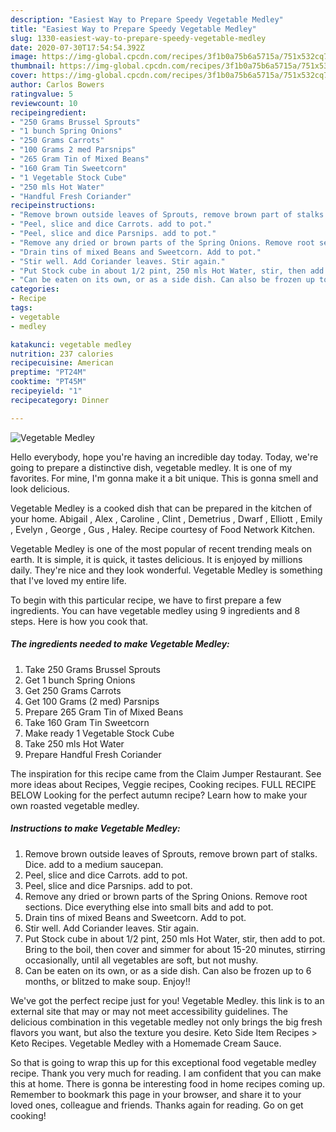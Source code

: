 ```yaml
---
description: "Easiest Way to Prepare Speedy Vegetable Medley"
title: "Easiest Way to Prepare Speedy Vegetable Medley"
slug: 1330-easiest-way-to-prepare-speedy-vegetable-medley
date: 2020-07-30T17:54:54.392Z
image: https://img-global.cpcdn.com/recipes/3f1b0a75b6a5715a/751x532cq70/vegetable-medley-recipe-main-photo.jpg
thumbnail: https://img-global.cpcdn.com/recipes/3f1b0a75b6a5715a/751x532cq70/vegetable-medley-recipe-main-photo.jpg
cover: https://img-global.cpcdn.com/recipes/3f1b0a75b6a5715a/751x532cq70/vegetable-medley-recipe-main-photo.jpg
author: Carlos Bowers
ratingvalue: 5
reviewcount: 10
recipeingredient:
- "250 Grams Brussel Sprouts"
- "1 bunch Spring Onions"
- "250 Grams Carrots"
- "100 Grams 2 med Parsnips"
- "265 Gram Tin of Mixed Beans"
- "160 Gram Tin Sweetcorn"
- "1 Vegetable Stock Cube"
- "250 mls Hot Water"
- "Handful Fresh Coriander"
recipeinstructions:
- "Remove brown outside leaves of Sprouts, remove brown part of stalks. Dice. add to a medium saucepan."
- "Peel, slice and dice Carrots. add to pot."
- "Peel, slice and dice Parsnips. add to pot."
- "Remove any dried or brown parts of the Spring Onions. Remove root sections. Dice everything else into small bits and add to pot."
- "Drain tins of mixed Beans and Sweetcorn. Add to pot."
- "Stir well. Add Coriander leaves. Stir again."
- "Put Stock cube in about 1/2 pint, 250 mls Hot Water, stir, then add to pot. Bring to the boil, then cover and simmer for about 15-20 minutes, stirring occasionally, until all vegetables are soft, but not mushy."
- "Can be eaten on its own, or as a side dish. Can also be frozen up to 6 months, or blitzed to make soup. Enjoy!!"
categories:
- Recipe
tags:
- vegetable
- medley

katakunci: vegetable medley 
nutrition: 237 calories
recipecuisine: American
preptime: "PT24M"
cooktime: "PT45M"
recipeyield: "1"
recipecategory: Dinner

---
```



![Vegetable Medley](https://img-global.cpcdn.com/recipes/3f1b0a75b6a5715a/751x532cq70/vegetable-medley-recipe-main-photo.jpg)

Hello everybody, hope you're having an incredible day today. Today, we're going to prepare a distinctive dish, vegetable medley. It is one of my favorites. For mine, I'm gonna make it a bit unique. This is gonna smell and look delicious.

Vegetable Medley is a cooked dish that can be prepared in the kitchen of your home. Abigail , Alex , Caroline , Clint , Demetrius , Dwarf , Elliott , Emily , Evelyn , George , Gus , Haley. Recipe courtesy of Food Network Kitchen.

Vegetable Medley is one of the most popular of recent trending meals on earth. It is simple, it is quick, it tastes delicious. It is enjoyed by millions daily. They're nice and they look wonderful. Vegetable Medley is something that I've loved my entire life.


To begin with this particular recipe, we have to first prepare a few ingredients. You can have vegetable medley using 9 ingredients and 8 steps. Here is how you cook that.

<!--inarticleads1-->

##### The ingredients needed to make Vegetable Medley:

1. Take 250 Grams Brussel Sprouts
1. Get 1 bunch Spring Onions
1. Get 250 Grams Carrots
1. Get 100 Grams (2 med) Parsnips
1. Prepare 265 Gram Tin of Mixed Beans
1. Take 160 Gram Tin Sweetcorn
1. Make ready 1 Vegetable Stock Cube
1. Take 250 mls Hot Water
1. Prepare Handful Fresh Coriander


The inspiration for this recipe came from the Claim Jumper Restaurant. See more ideas about Recipes, Veggie recipes, Cooking recipes. FULL RECIPE BELOW Looking for the perfect autumn recipe? Learn how to make your own roasted vegetable medley. 

<!--inarticleads2-->

##### Instructions to make Vegetable Medley:

1. Remove brown outside leaves of Sprouts, remove brown part of stalks. Dice. add to a medium saucepan.
1. Peel, slice and dice Carrots. add to pot.
1. Peel, slice and dice Parsnips. add to pot.
1. Remove any dried or brown parts of the Spring Onions. Remove root sections. Dice everything else into small bits and add to pot.
1. Drain tins of mixed Beans and Sweetcorn. Add to pot.
1. Stir well. Add Coriander leaves. Stir again.
1. Put Stock cube in about 1/2 pint, 250 mls Hot Water, stir, then add to pot. Bring to the boil, then cover and simmer for about 15-20 minutes, stirring occasionally, until all vegetables are soft, but not mushy.
1. Can be eaten on its own, or as a side dish. Can also be frozen up to 6 months, or blitzed to make soup. Enjoy!!


We&#39;ve got the perfect recipe just for you! Vegetable Medley. this link is to an external site that may or may not meet accessibility guidelines. The delicious combination in this vegetable medley not only brings the big fresh flavors you want, but also the texture you desire. Keto Side Item Recipes &gt; Keto Recipes. Vegetable Medley with a Homemade Cream Sauce. 

So that is going to wrap this up for this exceptional food vegetable medley recipe. Thank you very much for reading. I am confident that you can make this at home. There is gonna be interesting food in home recipes coming up. Remember to bookmark this page in your browser, and share it to your loved ones, colleague and friends. Thanks again for reading. Go on get cooking!
